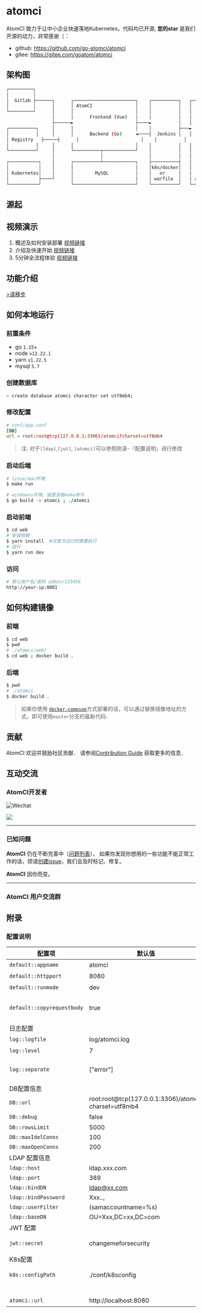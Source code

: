 # atomci

AtomCI 致力于让中小企业快速落地Kubernetes，代码均已开源, __您的star__ 是我们开源的动力，非常感谢（：

* github: https://github.com/go-atomci/atomci
* gitee: https://gitee.com/goatom/atomci
## 架构图

```sh
┌─────────┐
│         │
│  Gitlab ├──────┐      ┌───────────────────────┐    ┌──────────┐   ┌───────────────────────┐
│         │      │      │ AtomCI                │    │          │   │                       │
└─────────┘      │      │                       │    │          │   │  ┌────────────────┐   │
                 │      │      Frontend (Vue)   │    │          │   │  │ jnlp-agent pod1│   │
                 ├──────►                       ├────►          │   │  └────────────────┘   │
┌──────────┐     │      │                       │    │          ├───►                       │
│          │     │      │      Backend (Go)     ◄────┤  Jenkins │   │  ┌────────────────┐   │
│ Registry   ├─────┤      │                       │    │          │   │  │ jnlp-agent pod2│   │
│          │     │      │                       │    │          │   │  └────────────────┘   │
└──────────┘     │      └──────────┬────────────┘    │          │   │        ....           │
                 │                 │                 │          │   │  ┌────────────────┐   │
┌───────────┐    │      ┌──────────┴────────────┐    ├──────────┤   │  │ jnlp-agent podn│   │
│           │    │      │                       │    │k8s/docker│   │  └────────────────┘   │
│ Kubernetes│    │      │        MySQL          │    │   or     │   │                       │
│           ├────┘      │                       │    │ warfile  │   │ agent on kubernetes   │
└───────────┘           └───────────────────────┘    └──────────┘   └───────────────────────┘
```

## 源起

## 视频演示
1. 概述及如何安装部署 [视频链接](https://www.bilibili.com/video/BV1qq4y1N7mZ/)
2. 介绍及快速开始 [视频链接](https://www.bilibili.com/video/BV1K3411m78Q/)
3. 5分钟全流程体验 [视频链接](https://www.bilibili.com/video/BV18F411a7Rk/)

## 功能介绍
[>请移步](https://go-atomci.github.io/atomci-press/guide/00features.html)


## 如何本地运行

### 前置条件
* go `1.15`+
* node `v12.22.1`
* yarn `v1.22.5`
* mysql `5.7`
### 创建数据库

```sh
> create database atomci character set utf8mb4;
```

### 修改配置

```conf
# conf/app.conf
[DB]
url = root:root@tcp(127.0.0.1:3306)/atomci?charset=utf8mb4
```
> 注: 对于`[ldap]`,`[jwt]`, `[atomci]`可以参照附录-『配置说明』进行修改

### 启动后端

```sh
# linux/mac环境
$ make run  

# windowns环境，或是没有make命令
$ go build -o atomci ; ./atomci
```

### 启动前端

```sh
$ cd web
# 安装依赖
$ yarn install  #仅首次运行时需要执行  
# 运行
$ yarn run dev
```


### 访问
```sh
# 默认用户名/密码 admin/123456
http://your-ip:8081
```

## 如何构建镜像

### 前端
```sh
$ cd web
$ pwd
# ./atomci/web/
$ cd web ; docker build . 
```

### 后端
```sh
$ pwd
# ./atomci
$ docker build .
```

> 如果你使用 [`docker-compsoe`](https://go-atomci.github.io/atomci-press/install/02docker-compose.html)方式部署的话，可以通过替换镜像地址的方式，即可使用`master`分支的最新代码．


## 贡献
AtomCI 欢迎并鼓励社区贡献．
请参阅[Contribution Guide](https://github.com/go-atomci/atomci/blob/master/CONTRIBUTING.md) 获取更多的信息．

## 互动交流

### AtomCI开发者
![Wechat](https://img.shields.io/badge/-colynnliu-%2307C160?style=flat&logo=Wechat&logoColor=white)

<a href="https://github.com/go-atomci/atomci/graphs/contributors">
  <img src="https://contrib.rocks/image?repo=go-atomci/atomci" />
</a>

---

### 已知问题

__AtomCI__ 仍在不断完善中（[问题列表](https://github.com/go-atomci/atomci/issues)）， 如果你发现你想用的一些功能不能正常工作的话，烦请[创建issue](https://github.com/go-atomci/atomci/issues/new)，我们会及时标记、修复。 

__AtomCI__ 因你而变。

---


### AtomCI 用户交流群


## 附录

### 配置说明

| 配置项  | 默认值  | 说明  |
|---|---|---|
| `default::appname` | atomci | 应用名 |
| `default::httpport` | 8080 | 应用侦听端口|
| `default::runmode` | dev | 运行模式`dev`\|`prod` |
| `default::copyrequestbody` | true | 是否允许在 HTTP 请求时，返回原始请求体数据字节 |
| 日志配置 <br/> |
|`log::logfile`| log/atomci.log | 日志文件 |
|`log::level`| 7 | 日志级别 |
|`log::separate`| ["error"] | 分隔error独立一个文件, 默认是`atomci.error.log` |
| DB配置信息 <br/> |
| `DB::url` | root:root@tcp(127.0.0.1:3306)/atomci?charset=utf8mb4  | 数据库的链接信息  |
|`DB::debug`| false | 是否开启debug |
|`DB::rowsLimit`| 5000 | | 
|`DB::maxIdelConns`| 100 | | 
|`DB::maxOpenConns`| 200 | | 
| LDAP 配置信息 <br/>
|`ldap::host`| ldap.xxx.com | |
|`ldap::port`| 389 | |
|`ldap::bindDN`| ldap@xx.com | |
|`ldap::bindPassword`| Xxx.., | |
|`ldap::userFilter`| (samaccountname=%s) | |
|`ldap::baseDN`| OU=Xxx,DC=xx,DC=com | |
| JWT 配置 <br/>|
|`jwt::secret`| changemeforsecurity |　jwt的加密使用的字段，建议修改 |
| K8s配置　<br/> |
|`k8s::configPath`| ./conf/k8sconfig | k8s 配置文件存放路径，不建议修改|
|<br/>|
|`atomci::url`| http://localhost:8080 | AtomCI 回调地址　|
